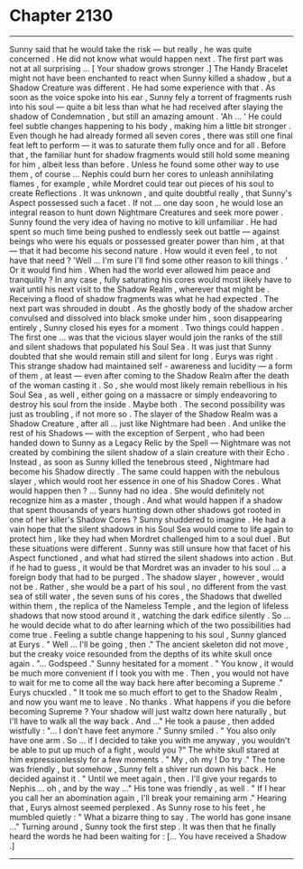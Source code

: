 
# Chapter 2130


---

Sunny said that he would take the risk — but really , he was quite concerned . He did not know what would happen next .
The first part was not at all surprising …
[ Your shadow grows stronger .]
The Handy Bracelet might not have been enchanted to react when Sunny killed a shadow , but a Shadow Creature was different . He had some experience with that .
As soon as the voice spoke into his ear , Sunny fely a torrent of fragments rush into his soul — quite a bit less than what he had received after slaying the shadow of Condemnation , but still an amazing amount .
'Ah … '
He could feel subtle changes happening to his body , making him a little bit stronger . Even though he had already formed all seven cores , there was still one final feat left to perform — it was to saturate them fully once and for all . Before that , the familiar hunt for shadow fragments would still hold some meaning for him , albeit less than before .
Unless he found some other way to use them , of course … Nephis could burn her cores to unleash annihilating flames , for example , while Mordret could tear out pieces of his soul to create Reflections .
It was unknown , and quite doubtful really , that Sunny's Aspect possessed such a facet . If not … one day soon , he would lose an integral reason to hunt down Nightmare Creatures and seek more power .
Sunny found the very idea of having no motive to kill unfamiliar . He had spent so much time being pushed to endlessly seek out battle — against beings who were his equals or possessed greater power than him , at that — that it had become his second nature . How would it even feel , to not have that need ?
'Well … I'm sure I'll find some other reason to kill things . '
Or it would find him . When had the world ever allowed him peace and tranquility ?
In any case , fully saturating his cores would most likely have to wait until his next visit to the Shadow Realm , wherever that might be .
Receiving a flood of shadow fragments was what he had expected .
The next part was shrouded in doubt .
As the ghostly body of the shadow archer convulsed and dissolved into black smoke under him , soon disappearing entirely , Sunny closed his eyes for a moment .
Two things could happen .
The first one … was that the vicious slayer would join the ranks of the still and silent shadows that populated his Soul Sea .
It was just that Sunny doubted that she would remain still and silent for long .
Eurys was right . This strange shadow had maintained self - awareness and lucidity — a form of them , at least — even after coming to the Shadow Realm after the death of the woman casting it . So , she would most likely remain rebellious in his Soul Sea , as well , either going on a massacre or simply endeavoring to destroy his soul from the inside .
Maybe both .
The second possibility was just as troubling , if not more so .
The slayer of the Shadow Realm was a Shadow Creature , after all … just like Nightmare had been .
And unlike the rest of his Shadows — with the exception of Serpent , who had been handed down to Sunny as a Legacy Relic by the Spell — Nightmare was not created by combining the silent shadow of a slain creature with their Echo .
Instead , as soon as Sunny killed the tenebrous stеed , Nightmare had become his Shadow directly .
The same could happen with the nebulous slayer , which would root her essence in one of his Shadow Cores .
What would happen then ?
… Sunny had no idea .
She would definitely not recognize him as a master , though .
And what would happen if a shadow that spent thousands of years hunting down other shadows got rooted in one of her killer's Shadow Cores ?
Sunny shuddered to imagine .
He had a vain hope that the silent shadows in his Soul Sea would come to life again to protect him , like they had when Mordret challenged him to a soul duel .
But these situations were different . Sunny was still unsure how that facet of his Aspect functioned , and what had stirred the silent shadows into action . But if he had to guess , it would be that Mordret was an invader to his soul … a foreign body that had to be purged .
The shadow slayer , however , would not be . Rather , she would be a part of his soul , no different from the vast sea of still water , the seven suns of his cores , the Shadows that dwelled within them , the replica of the Nameless Temple , and the legion of lifeless shadows that now stood around it , watching the dark edifice silently .
So … he would decide what to do after learning which of the two possibilities had come true .
Feeling a subtle change happening to his soul , Sunny glanced at Eurys .
" Well … I'll be going , then ."
The ancient skeleton did not move , but the creaky voice resounded from the depths of its white skull once again .
"... Godspeed ."
Sunny hesitated for a moment .
" You know , it would be much more convenient if I took you with me . Then , you would not have to wait for me to come all the way back here after becoming a Supreme ."
Eurys chucκled .
" It took me so much effort to get to the Shadow Realm , and now you want me to leave . No thanks . What happens if you die before becoming Supreme ? Your shadow will just waltz down here naturally , but I'll have to walk all the way back . And …"
He took a pause , then added wistfully :
"... I don't have feet anymore ."
Sunny smiled .
" You also only have one arm . So … if I decided to take you with me аnyway , you wouldn't be able to put up much of a fight , would you ?"
The white skull stared at him expressionlessly for a few moments .
" My , oh my ! Do try ."
The tone was friendly , but somehow , Sunny felt a shiver run down his back .
He decided against it .
" Until we meet again , then . I'll give your regards to Nephis … oh , and by the way ..."
His tone was friendly , as well .
" If I hear you call her an abomination again , I'll break your remaining arm ."
Hearing that , Eurys almost seemed perplexed .
As Sunny rose to his feet , he mumbled quietly :
" What a bizarre thing to say . The world has gone insane …"
Turning around , Sunny took the first step .
It was then that he finally heard the words he had been waiting for :
[... You have received a Shadow .]

---


